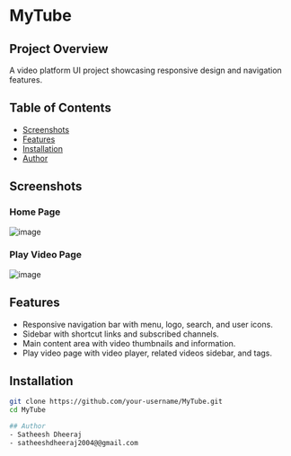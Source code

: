 # MyTube

## Project Overview
A video platform UI project showcasing responsive design and navigation features.

## Table of Contents
- [Screenshots](#screenshots)
- [Features](#features)
- [Installation](#installation)
- [Author](#Author)


## Screenshots

### Home Page
![image](https://github.com/Dheeraj-Satheesh/MYTUBE/assets/114674547/6fe17f52-f8b1-46ab-a668-9a44520b65fd)

### Play Video Page

![image](https://github.com/Dheeraj-Satheesh/MYTUBE/assets/114674547/dfe60899-37ce-486e-8574-ae187b096f4d)


## Features
- Responsive navigation bar with menu, logo, search, and user icons.
- Sidebar with shortcut links and subscribed channels.
- Main content area with video thumbnails and information.
- Play video page with video player, related videos sidebar, and tags.

## Installation
```bash
git clone https://github.com/your-username/MyTube.git
cd MyTube

## Author
- Satheesh Dheeraj
- satheeshdheeraj2004@@gmail.com


